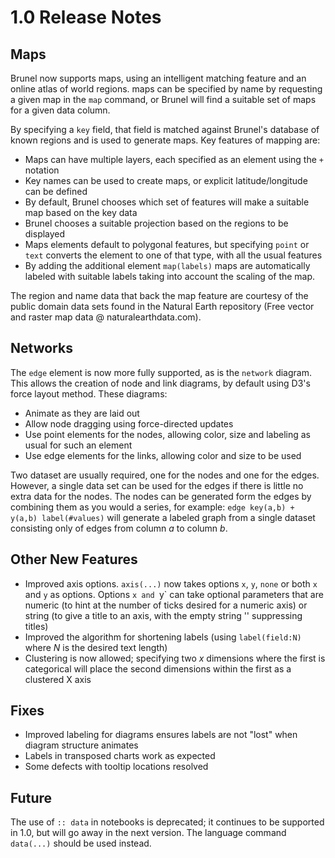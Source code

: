 # 1.0 Release Notes

## Maps

Brunel now supports maps, using an intelligent matching feature and an online atlas of world regions.
maps can be specified by name by requesting a given map in the `map` command, or Brunel will find a suitable
set of maps for a given data column.

By specifying a `key` field, that field is matched against Brunel's database of known regions and is used
to generate maps. Key features of mapping are:

 * Maps can have multiple layers, each specified as an element using the `+` notation
 * Key names can be used to create maps, or explicit latitude/longitude can be defined
 * By default, Brunel chooses which set of features will make a suitable map based on the key data
 * Brunel chooses a suitable projection based on the regions to be displayed
 * Maps elements default to polygonal features, but specifying `point` or `text` converts the element to
   one of that type, with all the usual features
 * By adding the additional element `map(labels)` maps are automatically labeled with suitable labels
   taking into account the scaling of the map.

The region and name data that back the map feature are courtesy of the public domain data sets found in the
Natural Earth repository (Free vector and raster map data @ naturalearthdata.com).

## Networks

The `edge` element is now more fully supported, as is the `network` diagram. This allows the creation of node
and link diagrams, by default using D3's force layout method. These diagrams:

 * Animate as they are laid out
 * Allow node dragging using force-directed updates
 * Use point elements for the nodes, allowing color, size and labeling as usual for such an element
 * Use edge elements for the links, allowing color and size to be used

Two dataset are usually required, one for the nodes and one for the edges. However, a single data set can be used
for the edges if there is little no extra data for the nodes. The nodes can be generated form the edges by combining
them as you would a series, for example: `edge key(a,b) + y(a,b) label(#values)` will generate a labeled graph from
a single dataset consisting only of edges from column _a_ to column _b_.

## Other New Features

 * Improved axis options. `axis(...)` now takes options `x`, `y`, `none` or both `x` and `y` as options.
   Options `x and `y` can take optional parameters that are numeric (to hint at the number of ticks
   desired for a numeric axis) or string (to give a title to an axis, with the empty string '' suppressing titles)
 * Improved the algorithm for shortening labels (using `label(field:N)` where _N_ is the desired text length)
 * Clustering is now allowed; specifying two _x_ dimensions where the first is categorical will place the
   second dimensions within the first as a clustered X axis

## Fixes

 * Improved labeling for diagrams ensures labels are not "lost" when diagram structure animates
 * Labels in transposed charts work as expected
 * Some defects with tooltip locations resolved

## Future

 The use of `:: data` in notebooks is deprecated; it continues to be supported in 1.0, but will go away
 in the next version. The language command `data(...)` should be used instead.
